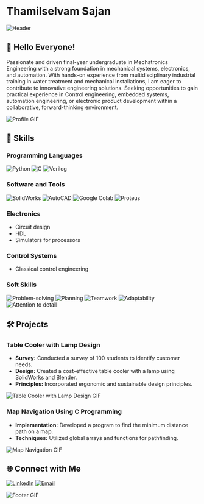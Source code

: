 # Thamilselvam Sajan

![Header](https://yourimageurl.com/header_image.gif) <!-- Replace with your header GIF URL -->

## 👋 Hello Everyone!

Passionate and driven final-year undergraduate in Mechatronics Engineering with a strong foundation in mechanical systems, electronics, and automation. With hands-on experience from multidisciplinary industrial training in water treatment and mechanical installations, I am eager to contribute to innovative engineering solutions. Seeking opportunities to gain practical experience in Control engineering, embedded systems, automation engineering, or electronic product development within a collaborative, forward-thinking environment.

![Profile GIF](https://yourgifurl.com/profile_gif.gif) <!-- Replace with your profile GIF URL -->

## 🔧 Skills

### Programming Languages
![Python](https://img.shields.io/badge/Python-3776AB?style=for-the-badge&logo=python&logoColor=white)
![C](https://img.shields.io/badge/C-00599C?style=for-the-badge&logo=c&logoColor=white)
![Verilog](https://img.shields.io/badge/Verilog-555555?style=for-the-badge&logo=verilog&logoColor=white)

### Software and Tools
![SolidWorks](https://img.shields.io/badge/SolidWorks-FF0000?style=for-the-badge&logo=solidworks&logoColor=white)
![AutoCAD](https://img.shields.io/badge/AutoCAD-EE3124?style=for-the-badge&logo=autodesk&logoColor=white)
![Google Colab](https://img.shields.io/badge/Google%20Colab-F9AB00?style=for-the-badge&logo=googlecolab&logoColor=white)
![Proteus](https://img.shields.io/badge/Proteus-007ACC?style=for-the-badge&logo=proteus&logoColor=white)

### Electronics
- Circuit design
- HDL
- Simulators for processors

### Control Systems
- Classical control engineering

### Soft Skills
![Problem-solving](https://img.shields.io/badge/Problem--solving-brightgreen?style=for-the-badge)
![Planning](https://img.shields.io/badge/Planning-brightgreen?style=for-the-badge)
![Teamwork](https://img.shields.io/badge/Teamwork-brightgreen?style=for-the-badge)
![Adaptability](https://img.shields.io/badge/Adaptability-brightgreen?style=for-the-badge)
![Attention to detail](https://img.shields.io/badge/Attention_to_detail-brightgreen?style=for-the-badge)

## 🛠️ Projects

### Table Cooler with Lamp Design
- **Survey:** Conducted a survey of 100 students to identify customer needs.
- **Design:** Created a cost-effective table cooler with a lamp using SolidWorks and Blender.
- **Principles:** Incorporated ergonomic and sustainable design principles.

![Table Cooler with Lamp Design GIF](https://yourgifurl.com/table_cooler_gif.gif) <!-- Replace with your project GIF URL -->

### Map Navigation Using C Programming
- **Implementation:** Developed a program to find the minimum distance path on a map.
- **Techniques:** Utilized global arrays and functions for pathfinding.

![Map Navigation GIF](https://yourgifurl.com/map_navigation_gif.gif) <!-- Replace with your project GIF URL -->

## 🌐 Connect with Me

[![LinkedIn](https://img.shields.io/badge/LinkedIn-0077B5?style=for-the-badge&logo=linkedin&logoColor=white)](https://www.linkedin.com/in/ThamilselvamSajan)
[![Email](https://img.shields.io/badge/Email-D14836?style=for-the-badge&logo=gmail&logoColor=white)](mailto:sajanthamilselvam@gmail.com)

![Footer GIF](https://yourgifurl.com/footer_gif.gif) <!-- Replace with your footer GIF URL -->
